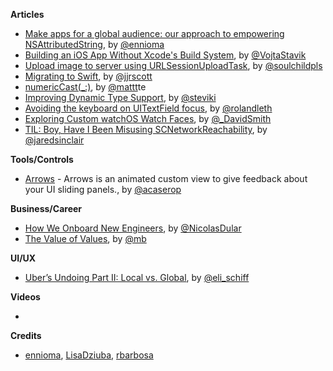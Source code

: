 
**Articles**

* [Make apps for a global audience: our approach to empowering NSAttributedString](https://medium.com/ynap-tech/our-approach-to-empowering-nsattributedstring-f6ecab72b9a9/), by [@ennioma](https://twitter.com/ennioma)
* [Building an iOS App Without Xcode's Build System](https://vojtastavik.com/2018/10/15/building-ios-app-without-xcode/), by [@VojtaStavik](https://twitter.com/vojtastavik)
* [Upload image to server using URLSessionUploadTask](https://fluffy.es/upload-image-to-server/), by [@soulchildpls](https://twitter.com/soulchildpls)
* [Migrating to Swift](https://jjrscott.com/migrating-to-swift/), by [@jjrscott](https://twitter.com/jjrscott)
* [numeric​Cast(_:)](https://nshipster.com/numericcast/), by [@mattt](https://twitter.com/mattt)te
* [Improving Dynamic Type Support](https://pspdfkit.com/blog/2018/improving-dynamic-type-support/), by [@steviki](https://twitter.com/steviki)
* [Avoiding the keyboard on UITextField focus](https://rolandleth.com/avoiding-the-keyboard-on-uitextfield-focus), by [@rolandleth](https://twitter.com/rolandleth)
* [Exploring Custom watchOS Watch Faces](https://david-smith.org/blog/2018/10/12/exploring-custom-watchos-watch-faces/), by [@_DavidSmith](http://twitter.com/_DavidSmith)
* [TIL: Boy, Have I Been Misusing SCNetworkReachability](http://blog.jaredsinclair.com/post/179083065595/til-boy-have-i-been-misusing), by [@jaredsinclair](https://twitter.com/jaredsinclair) 

**Tools/Controls**

* [Arrows](https://github.com/antoniocasero/Arrows) - Arrows is an animated custom view to give feedback about your UI sliding panels., by [@acaserop](https://twitter.com/acaserop)

**Business/Career**

* [How We Onboard New Engineers](https://pspdfkit.com/blog/2018/onboarding-new-engineers/), by [@NicolasDular](https://twitter.com/NicolasDular)
* [The Value of Values](https://blog.lickability.com/the-value-of-values-3b2e2ee5328b), by [@mb](https://twitter.com/mb)

**UI/UX**

* [Uber’s Undoing Part II: Local vs. Global](http://www.elischiff.com/blog/2018/10/17/ubers-undoing-part-ii-local-vs-global), by [@eli_schiff](https://twitter.com/eli_schiff)

**Videos**

* 

**Credits**

* [ennioma](https://github.com/ennioma), [LisaDziuba](https://github.com/lisadziuba), [rbarbosa](https://github.com/rbarbosa)
